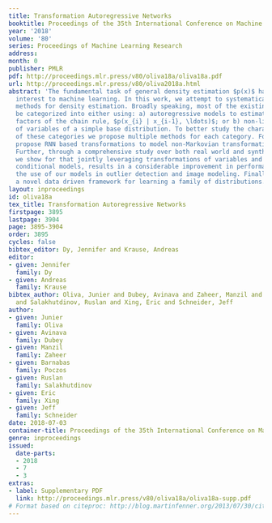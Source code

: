 ```yaml
---
title: Transformation Autoregressive Networks
booktitle: Proceedings of the 35th International Conference on Machine Learning
year: '2018'
volume: '80'
series: Proceedings of Machine Learning Research
address: 
month: 0
publisher: PMLR
pdf: http://proceedings.mlr.press/v80/oliva18a/oliva18a.pdf
url: http://proceedings.mlr.press/v80/oliva2018a.html
abstract: 'The fundamental task of general density estimation $p(x)$ has been of keen
  interest to machine learning. In this work, we attempt to systematically characterize
  methods for density estimation. Broadly speaking, most of the existing methods can
  be categorized into either using: a) autoregressive models to estimate the conditional
  factors of the chain rule, $p(x_{i} | x_{i-1}, \ldots)$; or b) non-linear transformations
  of variables of a simple base distribution. To better study the characteristics
  of these categories we propose multiple methods for each category. For example we
  propose RNN based transformations to model non-Markovian transformation of variables.
  Further, through a comprehensive study over both real world and synthetic data,
  we show for that jointly leveraging transformations of variables and autoregressive
  conditional models, results in a considerable improvement in performance. We illustrate
  the use of our models in outlier detection and image modeling. Finally we introduce
  a novel data driven framework for learning a family of distributions.'
layout: inproceedings
id: oliva18a
tex_title: Transformation Autoregressive Networks
firstpage: 3895
lastpage: 3904
page: 3895-3904
order: 3895
cycles: false
bibtex_editor: Dy, Jennifer and Krause, Andreas
editor:
- given: Jennifer
  family: Dy
- given: Andreas
  family: Krause
bibtex_author: Oliva, Junier and Dubey, Avinava and Zaheer, Manzil and Poczos, Barnabas
  and Salakhutdinov, Ruslan and Xing, Eric and Schneider, Jeff
author:
- given: Junier
  family: Oliva
- given: Avinava
  family: Dubey
- given: Manzil
  family: Zaheer
- given: Barnabas
  family: Poczos
- given: Ruslan
  family: Salakhutdinov
- given: Eric
  family: Xing
- given: Jeff
  family: Schneider
date: 2018-07-03
container-title: Proceedings of the 35th International Conference on Machine Learning
genre: inproceedings
issued:
  date-parts:
  - 2018
  - 7
  - 3
extras:
- label: Supplementary PDF
  link: http://proceedings.mlr.press/v80/oliva18a/oliva18a-supp.pdf
# Format based on citeproc: http://blog.martinfenner.org/2013/07/30/citeproc-yaml-for-bibliographies/
---
```

